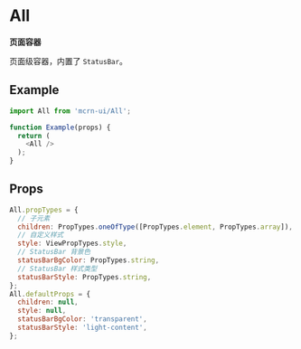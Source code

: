 # All

**页面容器**

页面级容器，内置了 `StatusBar`。

## Example

```js
import All from 'mcrn-ui/All';

function Example(props) {
  return (
    <All />
  );
}
```

## Props

```js
All.propTypes = {
  // 子元素
  children: PropTypes.oneOfType([PropTypes.element, PropTypes.array]),
  // 自定义样式
  style: ViewPropTypes.style,
  // StatusBar 背景色
  statusBarBgColor: PropTypes.string,
  // StatusBar 样式类型
  statusBarStyle: PropTypes.string,
};
All.defaultProps = {
  children: null,
  style: null,
  statusBarBgColor: 'transparent',
  statusBarStyle: 'light-content',
};
```

